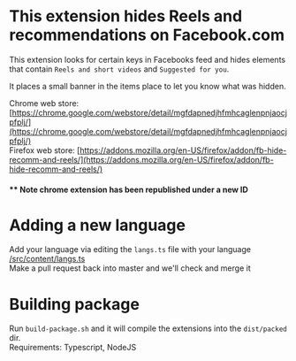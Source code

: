 # This extension hides Reels and recommendations on Facebook.com

This extension looks for certain keys in Facebooks feed and hides elements that contain `Reels and short videos` and `Suggested for you`.

It places a small banner in the items place to let you know what was hidden.

Chrome web store: [https://chrome.google.com/webstore/detail/mgfdapnedjhfmhcaglenpnjaocjpfplj/](https://chrome.google.com/webstore/detail/mgfdapnedjhfmhcaglenpnjaocjpfplj/)  
Firefox web store: [https://addons.mozilla.org/en-US/firefox/addon/fb-hide-recomm-and-reels/](https://addons.mozilla.org/en-US/firefox/addon/fb-hide-recomm-and-reels/)
  
#### ** Note chrome extension has been republished under a new ID  
  
# Adding a new language  

Add your language via editing the `langs.ts` file with your language [/src/content/langs.ts](https://github.com/mrinc/Facebook-Hide-Recommendations-and-Reels/edit/master/src/lib/langs.ts)  
Make a pull request back into master and we'll check and merge it  

# Building package

Run `build-package.sh` and it will compile the extensions into the `dist/packed` dir.  
Requirements: Typescript, NodeJS  